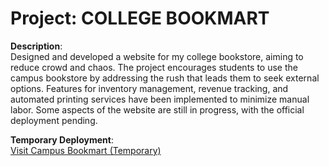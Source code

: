 # Project: COLLEGE BOOKMART

**Description**:  
Designed and developed a website for my college bookstore, aiming to reduce crowd and chaos. The project encourages students to use the campus bookstore by addressing the rush that leads them to seek external options. Features for inventory management, revenue tracking, and automated printing services have been implemented to minimize manual labor. Some aspects of the website are still in progress, with the official deployment pending.

**Temporary Deployment**:  
[Visit Campus Bookmart (Temporary)](https://campusbookmart.netlify.app)
